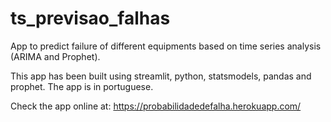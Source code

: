 # ts_previsao_falhas

App to predict failure of different equipments based on time series analysis (ARIMA and Prophet).

This app has been built using streamlit, python, statsmodels, pandas and prophet. The app is in portuguese.

Check the app online at: https://probabilidadedefalha.herokuapp.com/
